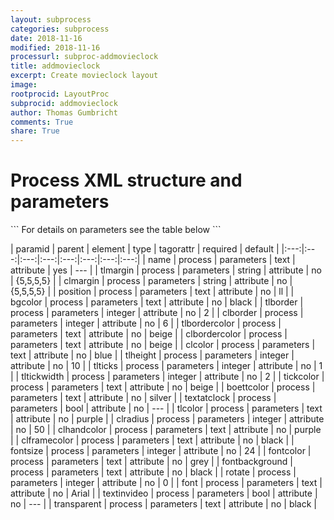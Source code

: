 ```yaml
---
layout: subprocess
categories: subprocess
date: 2018-11-16
modified: 2018-11-16
processurl: subproc-addmovieclock
title: addmovieclock
excerpt: Create movieclock layout
image: 
rootprocid: LayoutProc
subprocid: addmovieclock
author: Thomas Gumbricht
comments: True
share: True
---
```


<h1 class='foot-description'>Process XML structure and parameters</h1>
```
For details on parameters see the table below
<?xml version="1.0" ?>
<process>
  <!--Generated from python-->
  <userproj plotid="yourplotid" projectid="yourprojectid" siteid="yoursiteid" system="systemid" tractid="yourtractid" userid="youruserid"/>
  <period endday="DD" endmonth="MM" endyear="YYYY" seasonendday="DD" seasonendmonth="MM" seasonstartday="DD" seasonstartmonth="MM" startday="DD" startmonth="MM" startyear="YYYY" timestep="timestep"/>
  <parameters bgcolor="txtstring" boettcolor="txtstring" clborder="xyz" clbordercolor="txtstring" clcolor="txtstring" clframecolor="txtstring" clhandcolor="txtstring" clmargin="txtstring" clradius="xyz" font="txtstring" fontbackground="txtstring" fontcolor="txtstring" fontsize="xyz" name="txtstring" position="txtstring" rotate="xyz" textatclock="True/False" textinvideo="True/False" tickcolor="txtstring" tlborder="xyz" tlbordercolor="txtstring" tlcolor="txtstring" tlheight="xyz" tlmargin="txtstring" tlticks="xyz" tltickwidth="xyz" transparent="txtstring"/>
</process>
```

| paramid | parent | element | type | tagorattr | required | default |
|:---:|:---:|:---:|:---:|:---:|:---:|:---:|:---:|
| name | process | parameters | text | attribute | yes | --- |
| tlmargin | process | parameters | string | attribute | no | {5,5,5,5} |
| clmargin | process | parameters | string | attribute | no | {5,5,5,5} |
| position | process | parameters | text | attribute | no | ll |
| bgcolor | process | parameters | text | attribute | no | black |
| tlborder | process | parameters | integer | attribute | no | 2 |
| clborder | process | parameters | integer | attribute | no | 6 |
| tlbordercolor | process | parameters | text | attribute | no | beige |
| clbordercolor | process | parameters | text | attribute | no | beige |
| clcolor | process | parameters | text | attribute | no | blue |
| tlheight | process | parameters | integer | attribute | no | 10 |
| tlticks | process | parameters | integer | attribute | no | 1 |
| tltickwidth | process | parameters | integer | attribute | no | 2 |
| tickcolor | process | parameters | text | attribute | no | beige |
| boettcolor | process | parameters | text | attribute | no | silver |
| textatclock | process | parameters | bool | attribute | no | --- |
| tlcolor | process | parameters | text | attribute | no | purple |
| clradius | process | parameters | integer | attribute | no | 50 |
| clhandcolor | process | parameters | text | attribute | no | purple |
| clframecolor | process | parameters | text | attribute | no | black |
| fontsize | process | parameters | integer | attribute | no | 24 |
| fontcolor | process | parameters | text | attribute | no | grey |
| fontbackground | process | parameters | text | attribute | no | black |
| rotate | process | parameters | integer | attribute | no | 0 |
| font | process | parameters | text | attribute | no | Arial |
| textinvideo | process | parameters | bool | attribute | no | --- |
| transparent | process | parameters | text | attribute | no | black |
